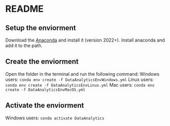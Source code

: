 # README

## Setup the enviorment
Download the [Anaconda](https://www.anaconda.com/products/individual) and install it (version 2022+).
Install anaconda and add it to the path.

## Create the enviorment
Open the folder in the terminal and run the following command:
Windows users: ```conda env create -f DataAnalyticsEnvWindows.yml```
Linux users: ```conda env create -f DataAnalyticsEnvLinux.yml```
Mac users: ```conda env create -f DataAnalyticsEnvMacOS.yml```

## Activate the enviorment
Windows users: ```conda activate DataAnalytics```
